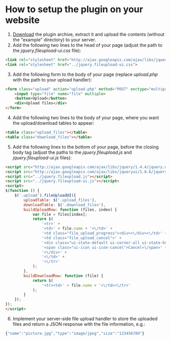 # How to setup the plugin on your website

1. [Download](https://github.com/blueimp/jQuery-File-Upload/archives/master) the plugin archive, extract it and upload the contents (without the "example" directory) to your server. 
2. Add the following two lines to the head of your page (adjust the path to the *jquery.fileupload-ui.css* file):
```html
<link rel="stylesheet" href="http://ajax.googleapis.com/ajax/libs/jqueryui/1.8.6/themes/base/jquery-ui.css" id="theme">
<link rel="stylesheet" href="../jquery.fileupload-ui.css">
```
3. Add the following form to the body of your page (replace *upload.php* with the path to your upload handler):
```html
<form class="upload" action="upload.php" method="POST" enctype="multipart/form-data">
    <input type="file" name="file" multiple>
    <button>Upload</button>
    <div>Upload files</div>
</form> 
```
4. Add the following two lines to the body of your page, where you want the upload/download tables to appear:
```html
<table class="upload_files"></table>
<table class="download_files"></table>
```
5. Add the following lines to the bottom of your page, before the closing body tag (adjust the paths to the *jquery.fileupload.js* and *jquery.fileupload-ui.js* files):
```html
<script src="http://ajax.googleapis.com/ajax/libs/jquery/1.4.4/jquery.min.js"></script>
<script src="http://ajax.googleapis.com/ajax/libs/jqueryui/1.8.6/jquery-ui.min.js"></script>
<script src="../jquery.fileupload.js"></script>
<script src="../jquery.fileupload-ui.js"></script>
<script>
$(function () {
    $('.upload').fileUploadUI({
        uploadTable: $('.upload_files'),
        downloadTable: $('.download_files'),
        buildUploadRow: function (files, index) {
            var file = files[index];
            return $(
                '<tr>' +
                '<td>' + file.name + '<\/td>' +
                '<td class="file_upload_progress"><div><\/div><\/td>' +
                '<td class="file_upload_cancel">' +
                '<div class="ui-state-default ui-corner-all ui-state-hover" title="Cancel">' +
                '<span class="ui-icon ui-icon-cancel">Cancel<\/span>' +
                '<\/div>' +
                '<\/td>' +
                '<\/tr>'
            );
        },
        buildDownloadRow: function (file) {
            return $(
                '<tr><td>' + file.name + '<\/td><\/tr>'
            );
        }
    });
});
</script> 
```
6. Implement your server-side file upload handler to store the uploaded files and return a JSON response with the file information, e.g.:
```js
{"name":"picture.jpg","type":"image/jpeg","size":"123456789"}
```